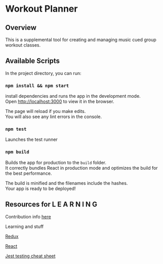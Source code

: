 # Workout Planner
## Overview
This is a supplemental tool for creating and managing music cued group workout classes.
## Available Scripts

In the project directory, you can run:

### `npm install && npm start`

install dependencies and runs the app in the development mode.<br />
Open [http://localhost:3000](http://localhost:3000) to view it in the browser.

The page will reload if you make edits.<br />
You will also see any lint errors in the console.

### `npm test`

Launches the test runner

### `npm build`

Builds the app for production to the `build` folder.<br />
It correctly bundles React in production mode and optimizes the build for the best performance.

The build is minified and the filenames include the hashes.<br />
Your app is ready to be deployed!

## Resources for L E A R N I N G

Contribution info [here](https://github.com/firstcontributions/first-contributions)

Learning and stuff

[Redux](https://redux.js.org/introduction/getting-started)

[React](https://reactjs.org/docs/hello-world.html)

[Jest testing cheat sheet](https://devhints.io/jest)


